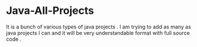 # Java-All-Projects
It is a bunch of various types of java projects . I am trying to add as many as java projects I can and it will be very understandable format with full source code .
